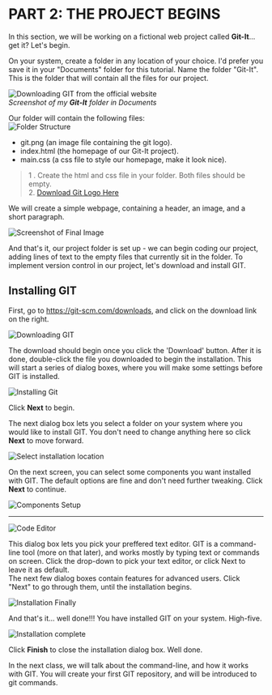 # PART 2: THE PROJECT BEGINS
In this section, we will be working on a fictional web project called **Git-It**... get it? Let's begin. 

On your system, create a folder in any location of your choice. I'd prefer you save it in your "Documents" folder for this tutorial. Name the folder "Git-It". This is the folder that will contain all the files for our project.  

![Downloading GIT from the official website](./images/1-NewFolder.png)  
*Screenshot of my **Git-It** folder in Documents*  

Our folder will contain the following files:  
![Folder Structure](./images/2-FolderStructure.png)
 - git.png (an image file containing the git logo). 
 - index.html (the homepage of our Git-It project).
 - main.css (a css file to style our homepage, make it look nice).   
 > 1 . Create the html and css file in your folder. Both files should be empty.  
 > 2. [Download Git Logo Here](https://git-scm.com/images/logos/downloads/Git-Icon-1788C.png "Download GIT logo")

We will create a simple webpage, containing a header, an image, and a short paragraph.  

![Screenshot of Final Image](./images/3-GitItHomepage.png)

And that's it, our project folder is set up - we can begin coding our project, adding lines of text to the empty files that currently sit in the folder. To implement version control in our project, let's download and install GIT.

## Installing GIT
First, go to https://git-scm.com/downloads, and click on the download link on the right.  

![Downloading GIT](./images/4-DownloadGit.png)  

The download should begin once you click the 'Download' button. After it is done, double-click the file you downloaded to begin the installation. This will start a series of dialog boxes, where you will make some settings before GIT is installed.  

![Installing Git](./images/5-GITinstallation.png)  

Click **Next** to begin.  

The next dialog box lets you select a folder on your system where you would like to install GIT. You don't need to change anything here so click **Next** to move forward.  

![Select installation location](./images/6-DestinationLocation.png)  

On the next screen, you can select some components you want installed with GIT. The default options are fine and don't need further tweaking. Click **Next** to continue.  

![Components Setup](./images/7-ComponentsSetup.png)  

***

![Code Editor](./images/8-CodeEditor.png)  

This dialog box lets you pick your preffered text editor. GIT is a command-line tool (more on that later), and works mostly by typing text or commands on screen. Click the drop-down to pick your text editor, or click Next to leave it as default.  
The next few dialog boxes contain features for advanced users. Click "Next" to go through them, until the installation begins.  

![Installation Finally](./images/9-InstallationFinally.png)  

And that's it... well done!!! You have installed GIT on your system. High-five.  

![Installation complete](./images/10-InstallationComplete.png)  

Click __Finish__ to close the installation dialog box. Well done.

In the next class, we will talk about the command-line, and how it works with GIT. You will create your first GIT repository, and will be introduced to git commands.